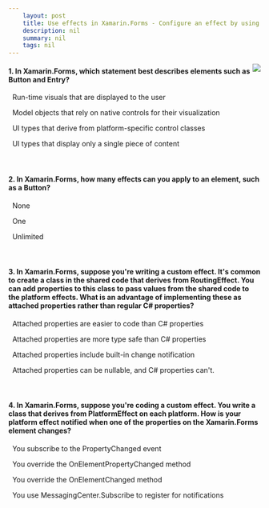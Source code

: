 ```yaml
---
    layout: post
    title: Use effects in Xamarin.Forms - Configure an effect by using attached bindable properties
    description: nil
    summary: nil
    tags: nil
---
```



 <a target="_blank" href="https://docs.microsoft.com/en-us/learn/modules/use-effects-in-xamarin-forms/5-configure-an-effect-with-attached-properties/"><i class="fas fa-external-link-alt"></i> </a>
 <img align="right" src="https://docs.microsoft.com/en-us/learn/achievements/xamarin/use-effects-in-xamarin-forms-badge.svg">
####  1. In Xamarin.Forms, which statement best describes elements such as Button and Entry?


<i class='far fa-square'></i> &nbsp;&nbsp;Run-time visuals that are displayed to the user

<i class='fas fa-check-square' style='color: Dodgerblue;'></i> &nbsp;&nbsp;Model objects that rely on native controls for their visualization

<i class='far fa-square'></i> &nbsp;&nbsp;UI types that derive from platform-specific control classes

<i class='far fa-square'></i> &nbsp;&nbsp;UI types that display only a single piece of content
<br />
<br />
<br />

####  2. In Xamarin.Forms, how many effects can you apply to an element, such as a Button?


<i class='far fa-square'></i> &nbsp;&nbsp;None

<i class='far fa-square'></i> &nbsp;&nbsp;One

<i class='fas fa-check-square' style='color: Dodgerblue;'></i> &nbsp;&nbsp;Unlimited
<br />
<br />
<br />

####  3. In Xamarin.Forms, suppose you're writing a custom effect. It's common to create a class in the shared code that derives from RoutingEffect. You can add properties to this class to pass values from the shared code to the platform effects. What is an advantage of implementing these as attached properties rather than regular C# properties?


<i class='far fa-square'></i> &nbsp;&nbsp;Attached properties are easier to code than C# properties

<i class='far fa-square'></i> &nbsp;&nbsp;Attached properties are more type safe than C# properties

<i class='fas fa-check-square' style='color: Dodgerblue;'></i> &nbsp;&nbsp;Attached properties include built-in change notification

<i class='far fa-square'></i> &nbsp;&nbsp;Attached properties can be nullable, and C# properties can't.
<br />
<br />
<br />

####  4. In Xamarin.Forms, suppose you're coding a custom effect. You write a class that derives from PlatformEffect on each platform. How is your platform effect notified when one of the properties on the Xamarin.Forms element changes?


<i class='far fa-square'></i> &nbsp;&nbsp;You subscribe to the PropertyChanged event

<i class='fas fa-check-square' style='color: Dodgerblue;'></i> &nbsp;&nbsp;You override the OnElementPropertyChanged method

<i class='far fa-square'></i> &nbsp;&nbsp;You override the OnElementChanged method

<i class='far fa-square'></i> &nbsp;&nbsp;You use MessagingCenter.Subscribe to register for notifications
<br />
<br />
<br />
